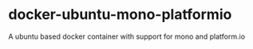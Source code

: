 # docker-ubuntu-mono-platformio
A ubuntu based docker container with support for mono and platform.io
